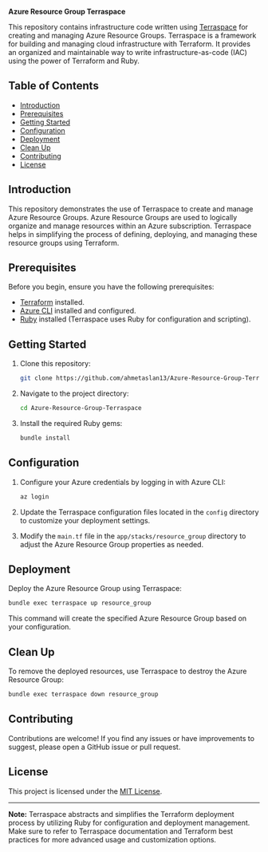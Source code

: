 **Azure Resource Group Terraspace**

This repository contains infrastructure code written using [Terraspace](https://terraspace.cloud/) for creating and managing Azure Resource Groups. Terraspace is a framework for building and managing cloud infrastructure with Terraform. It provides an organized and maintainable way to write infrastructure-as-code (IAC) using the power of Terraform and Ruby.

## Table of Contents

- [Introduction](#introduction)
- [Prerequisites](#prerequisites)
- [Getting Started](#getting-started)
- [Configuration](#configuration)
- [Deployment](#deployment)
- [Clean Up](#clean-up)
- [Contributing](#contributing)
- [License](#license)

## Introduction

This repository demonstrates the use of Terraspace to create and manage Azure Resource Groups. Azure Resource Groups are used to logically organize and manage resources within an Azure subscription. Terraspace helps in simplifying the process of defining, deploying, and managing these resource groups using Terraform.

## Prerequisites

Before you begin, ensure you have the following prerequisites:

- [Terraform](https://www.terraform.io/) installed.
- [Azure CLI](https://docs.microsoft.com/en-us/cli/azure/install-azure-cli) installed and configured.
- [Ruby](https://www.ruby-lang.org/en/documentation/installation/) installed (Terraspace uses Ruby for configuration and scripting).

## Getting Started

1. Clone this repository:

   ```sh
   git clone https://github.com/ahmetaslan13/Azure-Resource-Group-Terraspace.git
   ```

2. Navigate to the project directory:

   ```sh
   cd Azure-Resource-Group-Terraspace
   ```

3. Install the required Ruby gems:

   ```sh
   bundle install
   ```

## Configuration

1. Configure your Azure credentials by logging in with Azure CLI:

   ```sh
   az login
   ```

2. Update the Terraspace configuration files located in the `config` directory to customize your deployment settings.

3. Modify the `main.tf` file in the `app/stacks/resource_group` directory to adjust the Azure Resource Group properties as needed.

## Deployment

Deploy the Azure Resource Group using Terraspace:

```sh
bundle exec terraspace up resource_group
```

This command will create the specified Azure Resource Group based on your configuration.

## Clean Up

To remove the deployed resources, use Terraspace to destroy the Azure Resource Group:

```sh
bundle exec terraspace down resource_group
```

## Contributing

Contributions are welcome! If you find any issues or have improvements to suggest, please open a GitHub issue or pull request.

## License

This project is licensed under the [MIT License](LICENSE).

---

**Note:** Terraspace abstracts and simplifies the Terraform deployment process by utilizing Ruby for configuration and deployment management. Make sure to refer to Terraspace documentation and Terraform best practices for more advanced usage and customization options.
